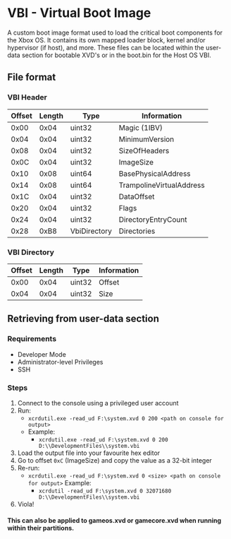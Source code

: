 # VBI - Virtual Boot Image
A custom boot image format used to load the critical boot components for the Xbox OS. It contains its own mapped loader block, kernel and/or hypervisor (if host), and more. These files can be located within the user-data section for bootable XVD's or in the boot.bin for the Host OS VBI. 

## File format
### VBI Header
| Offset | Length | Type            | Information                    |
| ------ | ------ | --------------- | ------------------------------ |
| 0x00   |   0x04 |   uint32        | Magic (1IBV)                   |
| 0x04   |   0x04 |   uint32        | MinimumVersion                 |
| 0x08   |   0x04 |   uint32        | SizeOfHeaders                  |
| 0x0C   |   0x04 |   uint32        | ImageSize                      |
| 0x10   |   0x08 |   uint64        | BasePhysicalAddress            |
| 0x14   |   0x08 |   uint64        | TrampolineVirtualAddress       |
| 0x1C   |   0x04 |   uint32        | DataOffset                     |
| 0x20   |   0x04 |   uint32        | Flags                          |
| 0x24   |   0x04 |   uint32        | DirectoryEntryCount            |
| 0x28   |   0xB8 |   VbiDirectory  | Directories                    |

### VBI Directory
| Offset | Length | Type            | Information                    |
| ------ | ------ | --------------- | ------------------------------ |
| 0x00   |   0x04 |   uint32        | Offset                         |
| 0x04   |   0x04 |   uint32        | Size                           |


## Retrieving from user-data section
### Requirements
- Developer Mode
- Administrator-level Privileges
- SSH

### Steps
1. Connect to the console using a privileged user account
2. Run: 
    - `` xcrdutil.exe -read_ud F:\system.xvd 0 200 <path on console for output> ``
    - Example:
        - `` xcrdutil.exe -read_ud F:\system.xvd 0 200 D:\\DevelopmentFiles\\system.vbi ``
3. Load the output file into your favourite hex editor
4. Go to offset ``0xC`` (ImageSize) and copy the value as a 32-bit integer
5. Re-run:
    - `` xcrdutil.exe -read_ud F:\system.xvd 0 <size> <path on console for output> ``
    Example:
        - `` xcrdutil -read_ud F:\system.xvd 0 32071680 D:\\DevelopmentFiles\\system.vbi ``
6. Viola!

#### This can also be applied to gameos.xvd or gamecore.xvd when running within their partitions.

